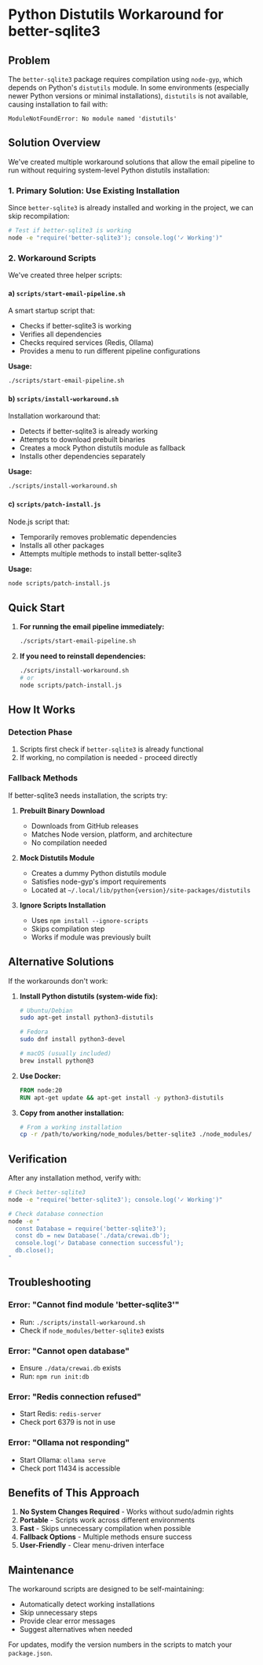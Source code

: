 # Python Distutils Workaround for better-sqlite3

## Problem

The `better-sqlite3` package requires compilation using `node-gyp`, which depends on Python's `distutils` module. In some environments (especially newer Python versions or minimal installations), `distutils` is not available, causing installation to fail with:

```
ModuleNotFoundError: No module named 'distutils'
```

## Solution Overview

We've created multiple workaround solutions that allow the email pipeline to run without requiring system-level Python distutils installation:

### 1. **Primary Solution: Use Existing Installation**

Since `better-sqlite3` is already installed and working in the project, we can skip recompilation:

```bash
# Test if better-sqlite3 is working
node -e "require('better-sqlite3'); console.log('✓ Working')"
```

### 2. **Workaround Scripts**

We've created three helper scripts:

#### a) `scripts/start-email-pipeline.sh`
A smart startup script that:
- Checks if better-sqlite3 is working
- Verifies all dependencies
- Checks required services (Redis, Ollama)
- Provides a menu to run different pipeline configurations

**Usage:**
```bash
./scripts/start-email-pipeline.sh
```

#### b) `scripts/install-workaround.sh`
Installation workaround that:
- Detects if better-sqlite3 is already working
- Attempts to download prebuilt binaries
- Creates a mock Python distutils module as fallback
- Installs other dependencies separately

**Usage:**
```bash
./scripts/install-workaround.sh
```

#### c) `scripts/patch-install.js`
Node.js script that:
- Temporarily removes problematic dependencies
- Installs all other packages
- Attempts multiple methods to install better-sqlite3

**Usage:**
```bash
node scripts/patch-install.js
```

## Quick Start

1. **For running the email pipeline immediately:**
   ```bash
   ./scripts/start-email-pipeline.sh
   ```

2. **If you need to reinstall dependencies:**
   ```bash
   ./scripts/install-workaround.sh
   # or
   node scripts/patch-install.js
   ```

## How It Works

### Detection Phase
1. Scripts first check if `better-sqlite3` is already functional
2. If working, no compilation is needed - proceed directly

### Fallback Methods
If better-sqlite3 needs installation, the scripts try:

1. **Prebuilt Binary Download**
   - Downloads from GitHub releases
   - Matches Node version, platform, and architecture
   - No compilation needed

2. **Mock Distutils Module**
   - Creates a dummy Python distutils module
   - Satisfies node-gyp's import requirements
   - Located at `~/.local/lib/python{version}/site-packages/distutils`

3. **Ignore Scripts Installation**
   - Uses `npm install --ignore-scripts`
   - Skips compilation step
   - Works if module was previously built

## Alternative Solutions

If the workarounds don't work:

1. **Install Python distutils (system-wide fix):**
   ```bash
   # Ubuntu/Debian
   sudo apt-get install python3-distutils
   
   # Fedora
   sudo dnf install python3-devel
   
   # macOS (usually included)
   brew install python@3
   ```

2. **Use Docker:**
   ```dockerfile
   FROM node:20
   RUN apt-get update && apt-get install -y python3-distutils
   ```

3. **Copy from another installation:**
   ```bash
   # From a working installation
   cp -r /path/to/working/node_modules/better-sqlite3 ./node_modules/
   ```

## Verification

After any installation method, verify with:

```bash
# Check better-sqlite3
node -e "require('better-sqlite3'); console.log('✓ Working')"

# Check database connection
node -e "
  const Database = require('better-sqlite3');
  const db = new Database('./data/crewai.db');
  console.log('✓ Database connection successful');
  db.close();
"
```

## Troubleshooting

### Error: "Cannot find module 'better-sqlite3'"
- Run: `./scripts/install-workaround.sh`
- Check if `node_modules/better-sqlite3` exists

### Error: "Cannot open database"
- Ensure `./data/crewai.db` exists
- Run: `npm run init:db`

### Error: "Redis connection refused"
- Start Redis: `redis-server`
- Check port 6379 is not in use

### Error: "Ollama not responding"
- Start Ollama: `ollama serve`
- Check port 11434 is accessible

## Benefits of This Approach

1. **No System Changes Required** - Works without sudo/admin rights
2. **Portable** - Scripts work across different environments
3. **Fast** - Skips unnecessary compilation when possible
4. **Fallback Options** - Multiple methods ensure success
5. **User-Friendly** - Clear menu-driven interface

## Maintenance

The workaround scripts are designed to be self-maintaining:

- Automatically detect working installations
- Skip unnecessary steps
- Provide clear error messages
- Suggest alternatives when needed

For updates, modify the version numbers in the scripts to match your `package.json`.